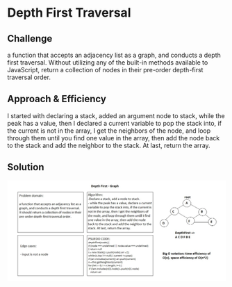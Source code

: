 # Depth First Traversal

## Challenge

a function that accepts an adjacency list as a graph, and conducts a depth first traversal. Without utilizing any of the built-in methods available to JavaScript, return a collection of nodes in their pre-order depth-first traversal order.

## Approach & Efficiency

I started with declaring a stack, added an argument node to stack, while the peak has a value, then I declared a current variable to pop the stack into, if the current is not in the array, I get the neighbors of the node, and loop through them until you find one value in the array, then add the node back to the stack and add the neighbor to the stack. At last, return the array.

## Solution

![](../../assets/depthFirst.JPG)
